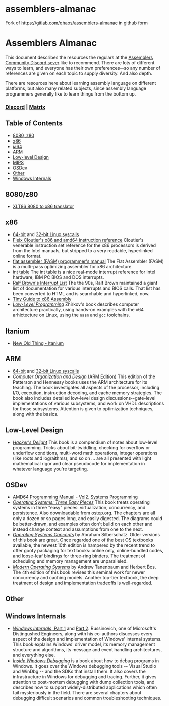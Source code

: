 # assemblers-almanac
Fork of https://gitlab.com/qhaos/assemblers-almanac in github form

# Assemblers Almanac

This document describes the resources the regulars at the [Assemblers Community Discord sever](https://discord.gg/fxqBhgasTN) like to recommend. There are lots of different ways to learn, and everyone has their own preferences--so any number of references are given on each topic to supply diversity. And also depth.

There are resources here about learning assembly language on different platforms, but also many related subjects, since assembly language programmers generally like to learn things from the bottom up.

### [Discord](https://discord.gg/fxqBhgasTN) | [Matrix](https://matrix.to/#/+asm:fairydust.space)

## Table of Contents
- [8080, z80](#80)
- [x86](#x86)
- [ia64](#x86)
- [ARM](#arm)
- [Low-level Design](#lowlevel)
- [MIPS](#x86)
- [OSDev](#osdev)
- [Other](#other)
- [Windows Internals](#winternals)

<a name="80"></a>
## 8080/z80
- [XLT86 8080 to x86 translator](http://www.s100computers.com/Software%20Folder/Assembler%20Collection/Digital%20Research%20XLT86%20Manual.pdf)
<a name="x86"></a>
## x86
- [64-bit](https://chromium.googlesource.com/chromiumos/docs/+/master/constants/syscalls.md#x86_64-64_bit) and [32-bit Linux syscalls](https://chromium.googlesource.com/chromiumos/docs/+/master/constants/syscalls.md#x86-32_bit)
- [Fleix Cloutier's x86 and amd64 instruction reference](https://www.felixcloutier.com/x86/) Cloutier's venerable instruction set reference for the x86 processors is derived from the Intel manuals, but stripped to a very readable, hyperlinked online format.
- [flat assembler (FASM) programmer's manual](https://flatassembler.net/docs.php?article=manual) The Flat Assembler (FASM) is a multi-pass optimizing assembler for x86 architecture.
- [int table](https://stanislavs.org/helppc/int_table.html) The int table is a nice real-mode interrupt reference for Intel hardware, IBM PC BIOS and DOS interrupts.
- [Ralf Brown's Interrupt List](http://www.ctyme.com/rbrown.htm) The the 90s, Ralf Brown maintained a giant list of documentation for various interrupts and BIOS calls. That list has been converted to HTML and is searchable and hyperlinked, now.
- [Tiny Guide to x86 Assembly](https://cs.dartmouth.edu/~sergey/cs258/tiny-guide-to-x86-assembly.pdf)
- [*Low-Level Programming*](https://www.amazon.com/Low-Level-Programming-Assembly-Execution-Architecture/dp/1484224027/) Zhirkov's book describes computer architecture practically, using hands-on examples with the x64 arhictecture on Linux, using the `nasm` and `gcc` toolchains. 


## Itanium
<a name="ia64"></a>
- [New Old Thing - Itanium](https://devblogs.microsoft.com/oldnewthing/page/2?s=itanium)



## ARM
<a name="ARM"></a>
- [64-bit](https://chromium.googlesource.com/chromiumos/docs/+/master/constants/syscalls.md#arm64-64_bit) and [32-bit Linux syscalls](https://chromium.googlesource.com/chromiumos/docs/+/master/constants/syscalls.md#arm-32_bit_EABI)
- [*Computer Organization and Design* (ARM Edition)](https://www.amazon.com/Computer-Organization-Design-ARM-Architecture/dp/0128017333/) This edition of the Patterson and Hennessy books uses the ARM architecture for its teaching. The book investigates all aspects of the processor, including I/O, execution, instruction decoding, and cache memory strategies.
The book also includes detailed low-level design discussions--gate-level implementations of various subsystems, and work on VHDL descriptions for those subsystems. Attention is given to optimization techniques, along with the basics.

## Low-Level Design
<a name="lowlevel"></a>
- [*Hacker's Delight*](https://www.amazon.com/Hackers-Delight-2nd-Henry-Warren/dp/0321842685/) This book is a compendium of notes 
about low-level programming. Tricks about bit-twiddling, checking for overflow or underflow conditions, multi-word math operations, integer operations (like roots and lograithms), and so on ... are all presented with light
  mathematical rigor and clear pseudocode for implementation in whatever language you're targeting.

## OSDev
<a name="osdev"></a>
- [AMD64 Programming Manual - Vol2. Systems Programming](https://www.amd.com/system/files/TechDocs/24593.pdf)
- [*Operating Systems: Three Easy Pieces*](https://www.amazon.com/Operating-Systems-Three-Easy-Pieces/dp/198508659X/) This book treats operating systems in three "easy" pieces: virtualization, concurrency, and persistence. Also downloadable from [ostep.org](http://www.ostep.org/). The chapters are all only a dozen or so pages long, and easily digested. The diagrams could be better-drawn, and examples often don't build on each other and instead change context and assumptions from one to the next.
- [*Operating Systems Concepts*](https://www.amazon.com/gp/product/B07CVKH7BD/) by Abraham Silberschatz. Older versions of this book are great. Once regarded one of the best OS textbooks available, the newest 10th edition is hampered by the recent trend to offer goofy packaging for text books: online only, online-bundled codes, and loose-leaf bindings for three-ring binders. The treatment of scheduling and memory management are unparalleled.
- [*Modern Operating Systems*](https://www.amazon.com/Modern-Operating-Systems-Andrew-Tanenbaum/dp/013359162X) by Andrew Tanenbaum and Herbert Bos. The 4th edition of this book revises this seminal work for newer concurrency and caching models. Another top-tier textbook, the deep treatment of design and implementation tradeoffs is well-regarded.

<a name="other"></a>
## Other

<a name="winternals"></a>
## Windows Internals

- [*Windows Internals*, Part 1](https://www.amazon.com/Windows-Internals-Part-architecture-management/dp/0735684189/) and [Part 2](https://www.amazon.com/gp/product/B08F5HLRBD). Russinovich, one of Microsoft's Distingushed Engineers, along with his co-authors disucsses
every aspect of the design and implementation of Windows' internal systems. This book explains Windows' driver model, its memory management structure and algorithms, its message and event handling architectures, and everything else.
- [*Inside Windows Debugging*](https://www.amazon.com/Inside-Windows-Debugging-Debugging_p1-Developer-ebook/dp/B00JDMPHN6/) is a book about how to debug programs in Windows. It goes over the Windows debugging tools -- Visual Studio and WinDbg -- and the SDKs that install them.
It also covers the infrastructure in Windows for debugging and tracing. Further, it gives attention to post-mortem debugging with dump collection tools, and describes how to support widely-distributed applications which often fail mysteriously in the field.
  There are several chapters about debugging difficult scenarios and common troubleshooting techniques.